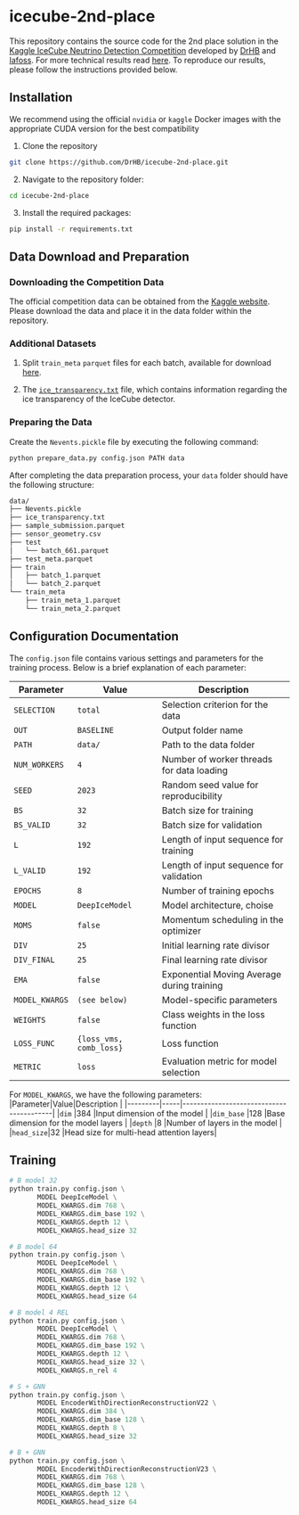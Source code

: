 # icecube-2nd-place

This repository contains the source code for the 2nd place solution in the [Kaggle IceCube Neutrino Detection Competition](https://www.kaggle.com/competitions/icecube-neutrinos-in-deep-ice) developed by [DrHB](https://www.kaggle.com/drhabib) and [Iafoss](https://www.kaggle.com/iafoss). For more technical results read [here](https://www.kaggle.com/competitions/icecube-neutrinos-in-deep-ice/discussion/402882). To reproduce our results, please follow the instructions provided below.


## Installation

We recommend using the official `nvidia` or `kaggle` Docker images with the appropriate CUDA version for the best compatibility

1. Clone the repository

```bash
git clone https://github.com/DrHB/icecube-2nd-place.git
```

2. Navigate to the repository folder:

```bash
cd icecube-2nd-place
```

3. Install the required packages:

```bash
pip install -r requirements.txt
```

## Data Download and Preparation

### Downloading the Competition Data

The official competition data can be obtained from the [Kaggle website](https://www.kaggle.com/c/icecube-neutrinos-in-deep-ice/data). Please download the data and place it in the data folder within the repository.

### Additional Datasets

1. Split `train_meta` `parquet` files for each batch, available for download [here](https://www.kaggle.com/datasets/solverworld/train-meta-parquet).

2. The [`ice_transparency.txt`](https://www.kaggle.com/datasets/anjum48/icecubetransparency) file, which contains information regarding the ice transparency of the IceCube detector.

### Preparing the Data

Create the `Nevents.pickle` file by executing the following command:

```bash
python prepare_data.py config.json PATH data
```

After completing the data preparation process, your `data` folder should have the following structure:

```bash
data/
├── Nevents.pickle
├── ice_transparency.txt
├── sample_submission.parquet
├── sensor_geometry.csv
├── test
│   └── batch_661.parquet
├── test_meta.parquet
├── train
│   ├── batch_1.parquet
│   └── batch_2.parquet
└── train_meta
    ├── train_meta_1.parquet
    └── train_meta_2.parquet
```

## Configuration Documentation

The `config.json` file contains various settings and parameters for the training process. Below is a brief explanation of each parameter:

|Parameter   |Value       |Description                               |
|------------|------------|------------------------------------------|
|`SELECTION`   |`total`       |Selection criterion for the data          |
|`OUT`         |`BASELINE`    |Output folder name                        |
|`PATH`        |`data/`       |Path to the data folder                   |
|`NUM_WORKERS` |`4`           |Number of worker threads for data loading |
|`SEED`        |`2023`        |Random seed value for reproducibility     |
|`BS`          |`32`          |Batch size for training                   |
|`BS_VALID`    |`32`          |Batch size for validation                 |
|`L`           |`192`         |Length of input sequence for training     |
|`L_VALID`     |`192`         |Length of input sequence for validation   |
|`EPOCHS`      |`8`           |Number of training epochs                 |
|`MODEL`       |`DeepIceModel`|Model architecture, choise                      |
|`MOMS`        |`false`       |Momentum scheduling in the optimizer      |
|`DIV`         |`25`          |Initial learning rate divisor             |
|`DIV_FINAL`   |`25`          |Final learning rate divisor               |
|`EMA`         |`false`       |Exponential Moving Average during training|
|`MODEL_KWARGS`|`(see below)` |Model-specific parameters                 |
|`WEIGHTS`     |`false`       |Class weights in the loss function        |
|`LOSS_FUNC`   |`{loss_vms, comb_loss}` |Loss function                             |
|`METRIC`      |`loss`        |Evaluation metric for model selection     |

For `MODEL_KWARGS`, we have the following parameters:
|Parameter|Value|Description                              |
|---------|-----|-----------------------------------------|
|`dim`      |384  |Input dimension of the model             |
|`dim_base` |128  |Base dimension for the model layers      |
|`depth`    |8    |Number of layers in the model            |
|`head_size`|32   |Head size for multi-head attention layers|


## Training

```python
# B model 32
python train.py config.json \
       MODEL DeepIceModel \
       MODEL_KWARGS.dim 768 \
       MODEL_KWARGS.dim_base 192 \
       MODEL_KWARGS.depth 12 \
       MODEL_KWARGS.head_size 32
```

```python
# B model 64
python train.py config.json \
       MODEL DeepIceModel \
       MODEL_KWARGS.dim 768 \
       MODEL_KWARGS.dim_base 192 \
       MODEL_KWARGS.depth 12 \
       MODEL_KWARGS.head_size 64


```

```python
# B model 4 REL
python train.py config.json \
       MODEL DeepIceModel \
       MODEL_KWARGS.dim 768 \
       MODEL_KWARGS.dim_base 192 \
       MODEL_KWARGS.depth 12 \
       MODEL_KWARGS.head_size 32 \
       MODEL_KWARGS.n_rel 4

```

```python
# S + GNN
python train.py config.json \
       MODEL EncoderWithDirectionReconstructionV22 \
       MODEL_KWARGS.dim 384 \
       MODEL_KWARGS.dim_base 128 \
       MODEL_KWARGS.depth 8 \
       MODEL_KWARGS.head_size 32

```

```python
# B + GNN
python train.py config.json \
       MODEL EncoderWithDirectionReconstructionV23 \
       MODEL_KWARGS.dim 768 \
       MODEL_KWARGS.dim_base 128 \
       MODEL_KWARGS.depth 12 \
       MODEL_KWARGS.head_size 64

```
